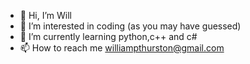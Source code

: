 - 👋 Hi, I’m Will
- 👀 I’m interested in coding (as you may have guessed) 
- 🌱 I’m currently learning python,c++ and c#
- 📫 How to reach me williampthurston@gmail.com

<!---
surfdog05/surfdog05 is a ✨ special ✨ repository because its `README.md` (this file) appears on your GitHub profile.
You can click the Preview link to take a look at your changes.
--->
